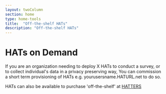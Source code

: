 ```yaml
---
layout: twoColumn
section: home
type: home-tools
title:  "Off-the-shelf HATs"
description: "Off-the-shelf HATs"
---
```


# HATs on Demand

If you are an organization needing to deploy X HATs to conduct a survey, or to collect individual's data in a privacy preserving way, You can commission a short term provisioning of HATs e.g. yourusersname.HATURL.net to do so.

HATs can also be available to purchase 'off-the-shelf' at [HATTERS](https://hatters.hubofallthings.com)
